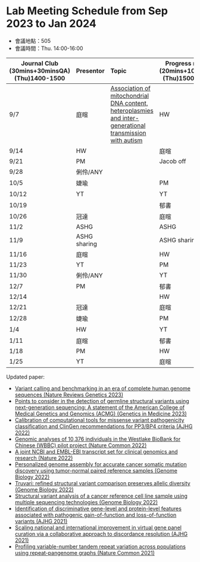 # Lab Meeting Schedule from Sep 2023 to Jan 2024

- 會議地點：505
- 會議時間：Thu. 14:00-16:00



| Journal  Club     (30mins+30minsQA)     (Thu)1400-1500 | Presentor    | Topic                                                        | Progress report     (20mins+10minQA)     (Thu)1500-1600 | Presentor |
| ------------------------------------------------------ | ------------ | :----------------------------------------------------------- | ------------------------------------------------------- | --------- |
| 9/7                                                    | 庭暄         | [Association of mitochondrial DNA content, heteroplasmies and  inter-generational transmission with  autism](https://www.nature.com/articles/s41467-022-30805-7#Sec20) | HW                                                      | Calvin    |
| 9/14                                                   | HW           |                                                              | 庭暄                                                    | ANY       |
| 9/21                                                   | PM           |                                                              | Jacob off                                               | Jacob off |
| 9/28                                                   | 俐伶/ANY     |                                                              |                                                        |         |
| 10/5                                                   | 婕瑜         |                                                              | PM                                                      |           |
| 10/12                                                  | YT           |                                                              | YT                                                      | 冠達      |
| 10/19                                                  |              |                                                              | 郁書                                                    | 婕瑜      |
| 10/26                                                  | 冠達         |                                                              | 庭暄                                                    | ANY       |
| 11/2                                                   | ASHG         |                                                              | ASHG                                                    | ASHG      |
| 11/9                                                   | ASHG sharing |                                                              | ASHG sharing                                            |           |
| 11/16                                                  | 庭暄         |                                                              | HW                                                      | Calvin    |
| 11/23                                                  | YT           |                                                              | PM                                                      |           |
| 11/30                                                  | 俐伶/ANY     |                                                              | YT                                                      | 冠達      |
| 12/7                                                   | PM           |                                                              | 郁書                                                    | 婕瑜      |
| 12/14                                                  |              |                                                              | HW                                                      | Calvin    |
| 12/21                                                  | 冠達         |                                                              | 庭暄                                                    | ANY       |
| 12/28                                                  | 婕瑜         |                                                              | PM                                                      |           |
| 1/4                                                    | HW           |                                                              | YT                                                      | 冠達      |
| 1/11                                                   | 庭暄         |                                                              | 郁書                                                    | 婕瑜      |
| 1/18                                                   | PM           |                                                              | HW                                                      | Calvin    |
| 1/25                                                   | YT           |                                                              | 庭暄                                                    | ANY       |

Updated paper:  <be> 
- [Variant calling and benchmarking in an era of complete human genome sequences (Nature Reviews Genetics 2023)](https://doi.org/10.1038/s41576-023-00590-0)<br>
- [Points to consider in the detection of germline structural variants using next-generation sequencing: A statement of the American College of Medical Genetics and Genomics (ACMG) (Genetics in Medicine 2023)](https://doi.org/10.1016/j.gim.2022.09.017) <br>
- [Calibration of computational tools for missense variant pathogenicity classification and ClinGen recommendations for PP3/BP4 criteria (AJHG 2022)](https://doi.org/10.1016/j.ajhg.2022.10.013) <br> 
- [Genomic analyses of 10,376 individuals in the Westlake BioBank for Chinese (WBBC) pilot project (Nature Common 2022)](https://www.nature.com/articles/s41467-022-30526-x) <br>
- [A joint NCBI and EMBL-EBI transcript set for clinical genomics and research (Nature 2022)](https://doi.org/10.1038/s41586-022-04558-8) <br>
- [Personalized genome assembly for accurate cancer somatic mutation discovery using tumor-normal paired reference samples (Genome Biology 2022)](https://genomebiology.biomedcentral.com/articles/10.1186/s13059-022-02803-x)<br>
- [Truvari: refined structural variant comparison preserves allelic diversity (Genome Biology 2022)](https://genomebiology.biomedcentral.com/articles/10.1186/s13059-022-02840-6) <br> 
- [Structural variant analysis of a cancer reference cell line sample using multiple sequencing technologies (Genome Biology 2022)](https://genomebiology.biomedcentral.com/articles/10.1186/s13059-022-02816-6)<br>
- [Identification of discriminative gene-level and protein-level features associated with pathogenic gain-of-function and loss-of-function variants (AJHG 2021)](https://doi.org/10.1016/j.ajhg.2021.10.007)<br>
- [Scaling national and international improvement in virtual gene panel curation via a collaborative approach to discordance resolution (AJHG 2021)](https://doi.org/10.1016/j.ajhg.2021.06.020) <br> 
- [Profiling variable-number tandem repeat variation across populations using repeat-pangenome graphs (Nature Common 2021)](https://doi.org/10.1038/s41467-021-24378-0) <br>







